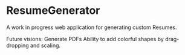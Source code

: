 # ResumeGenerator

A work in progress web application for generating custom Resumes. 

Future visions: 
Generate PDFs 
Ability to add colorful shapes by drag-dropping and scaling. 
